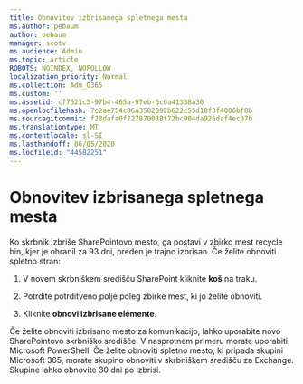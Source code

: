 ```yaml
---
title: Obnovitev izbrisanega spletnega mesta
ms.author: pebaum
author: pebaum
manager: scotv
ms.audience: Admin
ms.topic: article
ROBOTS: NOINDEX, NOFOLLOW
localization_priority: Normal
ms.collection: Adm_O365
ms.custom: ''
ms.assetid: cf7521c3-97b4-465a-97eb-6c0a41338a30
ms.openlocfilehash: 7c2ae754c86a3502092b622c55d18f3f4006bf8b
ms.sourcegitcommit: f28dafa0f727870038f72bc904da926daf4ec07b
ms.translationtype: MT
ms.contentlocale: sl-SI
ms.lasthandoff: 06/05/2020
ms.locfileid: "44582251"
---
```

# <a name="restore-a-deleted-site"></a>Obnovitev izbrisanega spletnega mesta

Ko skrbnik izbriše SharePointovo mesto, ga postavi v zbirko mest recycle bin, kjer je ohranil za 93 dni, preden je trajno izbrisan. Če želite obnoviti spletno stran:
  
1. V novem skrbniškem središču SharePoint kliknite **koš** na traku. 
    
2. Potrdite potrditveno polje poleg zbirke mest, ki jo želite obnoviti.
    
3. Kliknite **obnovi izbrisane elemente**.
    
Če želite obnoviti izbrisano mesto za komunikacijo, lahko uporabite novo SharePointovo skrbniško središče. V nasprotnem primeru morate uporabiti Microsoft PowerShell. Če želite obnoviti spletno mesto, ki pripada skupini Microsoft 365, morate skupino obnoviti v skrbniškem središču za Exchange. Skupine lahko obnovite 30 dni po izbrisi.
  

